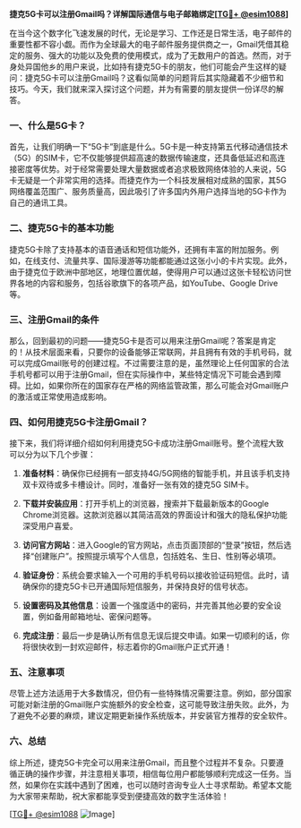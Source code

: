 **捷克5G卡可以注册Gmail吗？详解国际通信与电子邮箱绑定[[TG💪+ @esim1088](https://t.me/s/esim1088)]**

在当今这个数字化飞速发展的时代，无论是学习、工作还是日常生活，电子邮件的重要性都不容小觑。而作为全球最大的电子邮件服务提供商之一，Gmail凭借其稳定的服务、强大的功能以及免费的使用模式，成为了无数用户的首选。然而，对于身处异国他乡的用户来说，比如持有捷克5G卡的朋友，他们可能会产生这样的疑问：捷克5G卡可以注册Gmail吗？这看似简单的问题背后其实隐藏着不少细节和技巧。今天，我们就来深入探讨这个问题，并为有需要的朋友提供一份详尽的解答。

### 一、什么是5G卡？

首先，让我们明确一下“5G卡”到底是什么。5G卡是一种支持第五代移动通信技术（5G）的SIM卡，它不仅能够提供超高速的数据传输速度，还具备低延迟和高连接密度等优势。对于经常需要处理大量数据或者追求极致网络体验的人来说，5G卡无疑是一个非常实用的选择。而捷克作为一个科技发展相对成熟的国家，其5G网络覆盖范围广、服务质量高，因此吸引了许多国内外用户选择当地的5G卡作为自己的通讯工具。

### 二、捷克5G卡的基本功能

捷克5G卡除了支持基本的语音通话和短信功能外，还拥有丰富的附加服务。例如，在线支付、流量共享、国际漫游等功能都能通过这张小小的卡片实现。此外，由于捷克位于欧洲中部地区，地理位置优越，使得用户可以通过这张卡轻松访问世界各地的内容和服务，包括谷歌旗下的各项产品，如YouTube、Google Drive等。

### 三、注册Gmail的条件

那么，回到最初的问题——捷克5G卡是否可以用来注册Gmail呢？答案是肯定的！从技术层面来看，只要你的设备能够正常联网，并且拥有有效的手机号码，就可以完成Gmail账号的创建过程。不过需要注意的是，虽然理论上任何国家的合法手机号都可以用于注册Gmail，但在实际操作中，某些特定情况下可能会遇到障碍。比如，如果你所在的国家存在严格的网络监管政策，那么可能会对Gmail账户的激活或正常使用造成影响。

### 四、如何用捷克5G卡注册Gmail？

接下来，我们将详细介绍如何利用捷克5G卡成功注册Gmail账号。整个流程大致可以分为以下几个步骤：

1. **准备材料**：确保你已经拥有一部支持4G/5G网络的智能手机，并且该手机支持双卡双待或多卡槽设计。同时，准备好一张有效的捷克5G SIM卡。
   
2. **下载并安装应用**：打开手机上的浏览器，搜索并下载最新版本的Google Chrome浏览器。这款浏览器以其简洁高效的界面设计和强大的隐私保护功能深受用户喜爱。

3. **访问官方网站**：进入Google的官方网站，点击页面顶部的“登录”按钮，然后选择“创建账户”。按照提示填写个人信息，包括姓名、生日、性别等必填项。

4. **验证身份**：系统会要求输入一个可用的手机号码以接收验证码短信。此时，请确保你的捷克5G卡已开通国际短信服务，并保持良好的信号状态。

5. **设置密码及其他信息**：设置一个强度适中的密码，并完善其他必要的安全设置，例如备用邮箱地址、密保问题等。

6. **完成注册**：最后一步是确认所有信息无误后提交申请。如果一切顺利的话，你将很快收到一封欢迎邮件，标志着你的Gmail账户正式开通！

### 五、注意事项

尽管上述方法适用于大多数情况，但仍有一些特殊情况需要注意。例如，部分国家可能对新注册的Gmail账户实施额外的安全检查，这可能导致注册失败。此外，为了避免不必要的麻烦，建议定期更新操作系统版本，并安装官方推荐的安全软件。

### 六、总结

综上所述，捷克5G卡完全可以用来注册Gmail，而且整个过程并不复杂。只要遵循正确的操作步骤，并注意相关事项，相信每位用户都能够顺利完成这一任务。当然，如果你在实践中遇到了困难，也可以随时咨询专业人士寻求帮助。希望本文能为大家带来帮助，祝大家都能享受到便捷高效的数字生活体验！

[[TG💪+ @esim1088](https://t.me/s/esim1088) ![Image](https://i.postimg.cc/4NQfJmqS/Snipaste-2025-05-13-00-14-12.png)]
